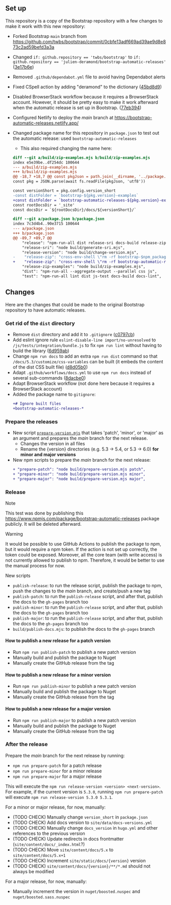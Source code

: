 ## Set up

This repository is a copy of the Bootstrap repository with a few changes to make it work with this new repository:

- Forked Bootstrap `main` branch from https://github.com/twbs/bootstrap/commit/0cbfe13adf669ad39ae9d8e873c2ad59befd3a3a
- Changed `if: github.repository == 'twbs/bootstrap'` to `if: github.repository == 'julien-deramond/bootstrap-automatic-releases'` ([3e17b6e](https://github.com/julien-deramond/bootstrap-automatic-releases/commit/3e17b6ebe37d721a33b0a10edaf4e4338c6de257))
- Removed `.github/dependabot.yml` file to avoid having Dependabot alerts
- Fixed CSpell action by adding "deramond" to the dictionary ([45bd8d9](https://github.com/julien-deramond/bootstrap-automatic-releases/commit/45bd8d9f05bb9f5c0e479ea95a83eac007a6d281))
- Disabled BrowserStack workflow because it requires a BrowserStack account. However, it should be pretty easy to make it work afterward when the automatic release is set up in Bootstrap. ([77eb394](https://github.com/julien-deramond/bootstrap-automatic-releases/commit/77eb39406c5c8f1630983ecc70738cbc45820c34))
- Configured Netlify to deploy the _main_ branch at https://bootstrap-automatic-releases.netlify.app/
- Changed package name for this repository in `package.json` to test out the automatic release: used `bootstrap-automatic-releases`
  - This also required changing the name here:

  ```diff
  diff --git a/build/zip-examples.mjs b/build/zip-examples.mjs
  index e5e39be..df254dc 100644
  --- a/build/zip-examples.mjs
  +++ b/build/zip-examples.mjs
  @@ -18,7 +18,7 @@ const pkgJson = path.join(__dirname, '../package.json')
  const pkg = JSON.parse(await fs.readFile(pkgJson, 'utf8'))
  
  const versionShort = pkg.config.version_short
  -const distFolder = `bootstrap-${pkg.version}-examples`
  +const distFolder = `bootstrap-automatic-releases-${pkg.version}-examples`
  const rootDocsDir = '_site'
  const docsDir = `${rootDocsDir}/docs/${versionShort}/`
  
  diff --git a/package.json b/package.json
  index 7c3d4b4..90e3715 100644
  --- a/package.json
  +++ b/package.json
  @@ -89,7 +89,7 @@
      "release": "npm-run-all dist release-sri docs-build release-zip*",
      "release-sri": "node build/generate-sri.mjs",
      "release-version": "node build/change-version.mjs",
  -    "release-zip": "cross-env-shell \"rm -rf bootstrap-$npm_package_version-dist bootstrap-$npm_package_version-dist.zip && cp -r dist/ bootstrap-$npm_package_version-dist && zip -qr9 bootstrap-$npm_package_version-dist.zip bootstrap-$npm_package_version-dist && rm -rf bootstrap-$npm_package_version-dist\"",
  +    "release-zip": "cross-env-shell \"rm -rf bootstrap-automatic-releases-$npm_package_version-dist bootstrap-automatic-releases-$npm_package_version-dist.zip && cp -r dist/ bootstrap-automatic-releases-$npm_package_version-dist && zip -qr9 bootstrap-automatic-releases-$npm_package_version-dist.zip bootstrap-automatic-releases-$npm_package_version-dist && rm -rf bootstrap-automatic-releases-$npm_package_version-dist\"",
      "release-zip-examples": "node build/zip-examples.mjs",
      "dist": "npm-run-all --aggregate-output --parallel css js",
      "test": "npm-run-all lint dist js-test docs-build docs-lint",
  ```

## Changes

Here are the changes that could be made to the original Bootstrap repository to have automatic releases.

### Get rid of the `dist` directory

- Remove `dist` directory and add it to `.gitignore` ([c0797cb](https://github.com/julien-deramond/bootstrap-automatic-releases/commit/c0797cb743c6f6b839b451d66a84a558871f9c3a))
- Add eslint ignore rule `eslint-disable-line import/no-unresolved` to `/js/tests/integration/bundle.js` to fix `npm run lint` without having to build the library ([6d959ab](https://github.com/julien-deramond/bootstrap-automatic-releases/commit/6d959ab51cf97644e512e99e71f0b8b6aa1605f7))
- Change `npm run docs` to add an extra `npm run dist` command so that `/docs/5.3/customize/css-variables` can be built (it embeds the content of the dist CSS built file) ([d8d05b0](https://github.com/julien-deramond/bootstrap-automatic-releases/commit/d8d05b0d22526008959a461f3b32c36e5d897c44))
- Adapt `.github/workflows/docs.yml` to use `npm run docs` instead of several sub-commands ([8dacbe0](https://github.com/julien-deramond/bootstrap-automatic-releases/commit/8deacbe0ed3bf2cba76ebe2f34c4ce1340868588))
- Adapt BrowserStack workflow (not done here because it requires a BrowserStack account)
- Added the package name to `gitignore`:
  ```diff
  +# Ignore built files
  +bootstrap-automatic-releases-*
  ```

### Prepare the releases

- New script [`prepare-version.mjs`](https://github.com/julien-deramond/bootstrap-automatic-releases/blob/main/build/prepare-version.mjs) that takes 'patch', 'minor', or 'major' as an argument and prepares the _main_ branch for the next release.
  - Changes the version in all files
  - Rename the {version} directories (e.g. 5.3 -> 5.4, or 5.3 -> 6.0) **for minor and major versions**
- New npm scripts to prepare the _main_ branch for the next release:
  ```diff
  + "prepare-patch": "node build/prepare-version.mjs patch",
  + "prepare-minor": "node build/prepare-version.mjs minor",
  + "prepare-major": "node build/prepare-version.mjs major",
  ```

### Release

> [!NOTE]
> This test was done by publishing this https://www.npmjs.com/package/bootstrap-automatic-releases package publicly. It will be deleted afterward.

> [!WARNING]
> It would be possible to use GitHub Actions to publish the package to npm, but it would require a npm token. If the action is not set up correctly, the token could be exposed. Moreover, all the core team (with write access) is not currently allowed to publish to npm. Therefore, it would be better to use the manual process for now.

New scripts
- `publish-release`: to run the release script, publish the package to npm, push the changes to the _main_ branch, and create/push a new tag
- `publish-patch`: to run the `publish-release` script, and after that, publish the docs to the `gh-pages` branch too
- `publish-minor`: to run the `publish-release` script, and after that, publish the docs to the `gh-pages` branch too
- `publish-major`: to run the `publish-release` script, and after that, publish the docs to the `gh-pages` branch too
- `build/publish-docs.mjs`: to publish the docs to the `gh-pages` branch

#### How to publish a new release for a patch version

- Run `npm run publish-patch` to publish a new patch version
- Manually build and publish the package to Nuget
- Manually create the GitHub release from the tag

#### How to publish a new release for a minor version

- Run `npm run publish-minor` to publish a new patch version
- Manually build and publish the package to Nuget
- Manually create the GitHub release from the tag

#### How to publish a new release for a major version

- Run `npm run publish-major` to publish a new patch version
- Manually build and publish the package to Nuget
- Manually create the GitHub release from the tag

### After the release

Prepare the _main_ branch for the next release by running:
- `npm run prepare-patch` for a patch release
- `npm run prepare-minor` for a minor release
- `npm run prepare-major` for a major release

This will execute the `npm run release-version <version> <next-version>`. For example, if the current version is `5.3.0`, running `npm run prepare-patch` will execute `npm run release-version 5.3.0 5.3.1`.

For a minor or major release, for now, manually:
- (TODO CHECK) Manually change `version_short` in `package.json`
- (TODO CHECK) Add docs version to `site/data/docs-versions.yml`
- (TODO CHECK) Manually change `docs_version` in `hugo.yml` and other references to the previous version
- (TODO CHECK) Update redirects in docs frontmatter (`site/content/docs/_index.html`?)
- (TODO CHECK) Move `site/content/docs/5.x` to `site/content/docs/5.x+1`
- (TODO CHECK) Increment `site/static/docs/{version}` version
- (TODO CHECK) `site/content/docs/{version}/**/*.md` should not always be modified

For a major release, for now, manually:
- Manually increment the version in `nuget/boosted.nuspec` and `nuget/boosted.sass.nuspec`
